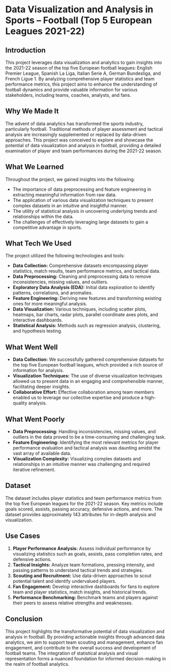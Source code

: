 # Data Visualization and Analysis in Sports – Football (Top 5 European Leagues 2021-22)

## Introduction

This project leverages data visualization and analytics to gain insights into the 2021-22 season of the top five European football leagues: English Premier League, Spanish La Liga, Italian Serie A, German Bundesliga, and French Ligue 1. By analyzing comprehensive player statistics and team performance metrics, this project aims to enhance the understanding of football dynamics and provide valuable information for various stakeholders, including teams, coaches, analysts, and fans.

## Why We Made It

The advent of data analytics has transformed the sports industry, particularly football. Traditional methods of player assessment and tactical analysis are increasingly supplemented or replaced by data-driven approaches. This project was conceived to explore and showcase the potential of data visualization and analysis in football, providing a detailed examination of player and team performances during the 2021-22 season.

## What We Learned

Throughout the project, we gained insights into the following:
- The importance of data preprocessing and feature engineering in extracting meaningful information from raw data.
- The application of various data visualization techniques to present complex datasets in an intuitive and insightful manner.
- The utility of statistical analysis in uncovering underlying trends and relationships within the data.
- The challenges of effectively leveraging large datasets to gain a competitive advantage in sports.

## What Tech We Used

The project utilized the following technologies and tools:
- **Data Collection:** Comprehensive datasets encompassing player statistics, match results, team performance metrics, and tactical data.
- **Data Preprocessing:** Cleaning and preprocessing data to remove inconsistencies, missing values, and outliers.
- **Exploratory Data Analysis (EDA):** Initial data exploration to identify patterns, correlations, and anomalies.
- **Feature Engineering:** Deriving new features and transforming existing ones for more meaningful analysis.
- **Data Visualization:** Various techniques, including scatter plots, heatmaps, bar charts, radar plots, parallel coordinate axes plots, and interactive dashboards.
- **Statistical Analysis:** Methods such as regression analysis, clustering, and hypothesis testing.

## What Went Well

- **Data Collection:** We successfully gathered comprehensive datasets for the top five European football leagues, which provided a rich source of information for analysis.
- **Visualization Techniques:** The use of diverse visualization techniques allowed us to present data in an engaging and comprehensible manner, facilitating deeper insights.
- **Collaborative Effort:** Effective collaboration among team members enabled us to leverage our collective expertise and produce a high-quality analysis.

## What Went Poorly

- **Data Preprocessing:** Handling inconsistencies, missing values, and outliers in the data proved to be a time-consuming and challenging task.
- **Feature Engineering:** Identifying the most relevant metrics for player performance evaluation and tactical analysis was daunting amidst the vast array of available data.
- **Visualization Complexity:** Visualizing complex datasets and relationships in an intuitive manner was challenging and required iterative refinement.

## Dataset

The dataset includes player statistics and team performance metrics from the top five European leagues for the 2021-22 season. Key metrics include goals scored, assists, passing accuracy, defensive actions, and more. The dataset provides approximately 143 attributes for in-depth analysis and visualization.

## Use Cases

1. **Player Performance Analysis:** Assess individual performance by visualizing statistics such as goals, assists, pass completion rates, and defensive actions.
2. **Tactical Insights:** Analyze team formations, pressing intensity, and passing patterns to understand tactical trends and strategies.
3. **Scouting and Recruitment:** Use data-driven approaches to scout potential talent and identify undervalued players.
4. **Fan Engagement:** Develop interactive dashboards for fans to explore team and player statistics, match insights, and historical trends.
5. **Performance Benchmarking:** Benchmark teams and players against their peers to assess relative strengths and weaknesses.

## Conclusion

This project highlights the transformative potential of data visualization and analysis in football. By providing actionable insights through advanced data analytics, we aim to support team scouting and management, enhance fan engagement, and contribute to the overall success and development of football teams. The integration of statistical analysis and visual representation forms a nuanced foundation for informed decision-making in the realm of football analytics.
